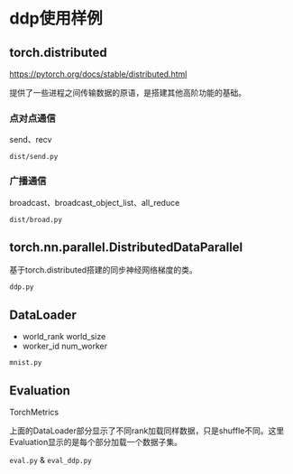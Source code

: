 # ddp使用样例

## torch.distributed

https://pytorch.org/docs/stable/distributed.html

提供了一些进程之间传输数据的原语，是搭建其他高阶功能的基础。

### 点对点通信

send、recv

`dist/send.py`

### 广播通信

broadcast、broadcast_object_list、all_reduce

`dist/broad.py`

## torch.nn.parallel.DistributedDataParallel

基于torch.distributed搭建的同步神经网络梯度的类。

`ddp.py`

## DataLoader

* world_rank world_size
* worker_id num_worker

`mnist.py`

## Evaluation

TorchMetrics

上面的DataLoader部分显示了不同rank加载同样数据，只是shuffle不同。这里Evaluation显示的是每个部分加载一个数据子集。

`eval.py` & `eval_ddp.py`